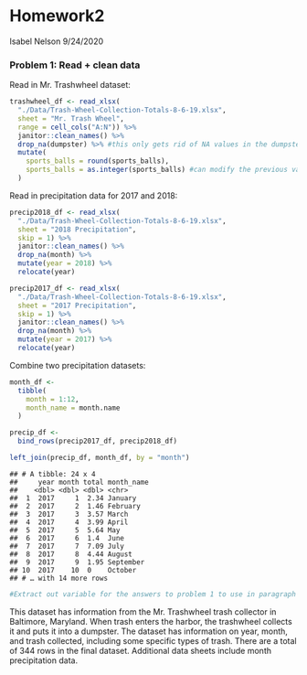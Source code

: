 Homework2
================
Isabel Nelson
9/24/2020

### Problem 1: Read + clean data

Read in Mr. Trashwheel dataset:

``` r
trashwheel_df <- read_xlsx(
  "./Data/Trash-Wheel-Collection-Totals-8-6-19.xlsx", 
  sheet = "Mr. Trash Wheel",
  range = cell_cols("A:N")) %>% 
  janitor::clean_names() %>% 
  drop_na(dumpster) %>% #this only gets rid of NA values in the dumpster col
  mutate(
    sports_balls = round(sports_balls), 
    sports_balls = as.integer(sports_balls) #can modify the previous variable we just mutated
  )
```

Read in precipitation data for 2017 and 2018:

``` r
precip2018_df <- read_xlsx(
  "./Data/Trash-Wheel-Collection-Totals-8-6-19.xlsx", 
  sheet = "2018 Precipitation",
  skip = 1) %>% 
  janitor::clean_names() %>% 
  drop_na(month) %>% 
  mutate(year = 2018) %>% 
  relocate(year)

precip2017_df <- read_xlsx(
  "./Data/Trash-Wheel-Collection-Totals-8-6-19.xlsx", 
  sheet = "2017 Precipitation",
  skip = 1) %>% 
  janitor::clean_names() %>% 
  drop_na(month) %>% 
  mutate(year = 2017) %>% 
  relocate(year)
```

Combine two precipitation datasets:

``` r
month_df <-
  tibble(
    month = 1:12, 
    month_name = month.name
  )

precip_df <-
  bind_rows(precip2017_df, precip2018_df)

left_join(precip_df, month_df, by = "month")
```

    ## # A tibble: 24 x 4
    ##     year month total month_name
    ##    <dbl> <dbl> <dbl> <chr>     
    ##  1  2017     1  2.34 January   
    ##  2  2017     2  1.46 February  
    ##  3  2017     3  3.57 March     
    ##  4  2017     4  3.99 April     
    ##  5  2017     5  5.64 May       
    ##  6  2017     6  1.4  June      
    ##  7  2017     7  7.09 July      
    ##  8  2017     8  4.44 August    
    ##  9  2017     9  1.95 September 
    ## 10  2017    10  0    October   
    ## # … with 14 more rows

``` r
#Extract out variable for the answers to problem 1 to use in paragraph below. 
```

This dataset has information from the Mr. Trashwheel trash collector in
Baltimore, Maryland. When trash enters the harbor, the trashwheel
collects it and puts it into a dumpster. The dataset has information on
year, month, and trash collected, including some specific types of
trash. There are a total of 344 rows in the final dataset. Additional
data sheets include month precipitation data.
